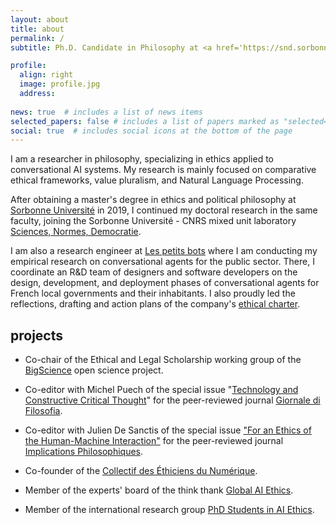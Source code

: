 ```yaml
---
layout: about
title: about
permalink: /
subtitle: Ph.D. Candidate in Philosophy at <a href='https://snd.sorbonne-universite.fr/giada-pistilli/'>Sorbonne Université</a>.

profile:
  align: right
  image: profile.jpg
  address: 
    
news: true  # includes a list of news items
selected_papers: false # includes a list of papers marked as "selected={true}"
social: true  # includes social icons at the bottom of the page
---
```


I am a researcher in philosophy, specializing in ethics applied to conversational AI systems. My research is mainly focused on comparative ethical frameworks, value pluralism, and Natural Language Processing.

After obtaining a master's degree in ethics and political philosophy at [Sorbonne Université](https://lettres.sorbonne-universite.fr) in 2019, I continued my doctoral research in the same faculty, joining the Sorbonne Université - CNRS mixed unit laboratory [Sciences, Normes, Democratie](https://snd.sorbonne-universite.fr/). 

I am also a research engineer at [Les petits bots](https://lespetitsbots.com) where I am conducting my empirical research on conversational agents for the public sector. There, I coordinate an R&D team of designers and software developers on the design, development, and deployment phases of conversational agents for French local governments and their inhabitants. I also proudly led the reflections, drafting and action plans of the company's [ethical charter](https://lespetitsbots.com/charte-ethique).

## projects

* Co-chair of the Ethical and Legal Scholarship working group of the [BigScience](https://bigscience.huggingface.co) open science project.

* Co-editor with Michel Puech of the special issue "[Technology and Constructive Critical Thought](https://mimesisjournals.com/ojs/index.php/giornale-filosofia/issue/view/114)" for the peer-reviewed journal [Giornale di Filosofia](https://mimesisjournals.com/ojs/index.php/giornale-filosofia/index).

* Co-editor with Julien De Sanctis of the special issue ["For an Ethics of the Human-Machine Interaction"](https://www.implications-philosophiques.org/aac-pour-une-ethique-de-linteraction-humain-machine/) for the peer-reviewed journal [Implications Philosophiques](https://www.implications-philosophiques.org/).

* Co-founder of the [Collectif des Éthiciens du Numérique](https://ethiquenum.fr/).

* Member of the experts' board of the think thank [Global AI Ethics](https://globalethics.ai/about-us/).

* Member of the international research group [PhD Students in AI Ethics](https://phdaiethics.com/who-we-are-2/).